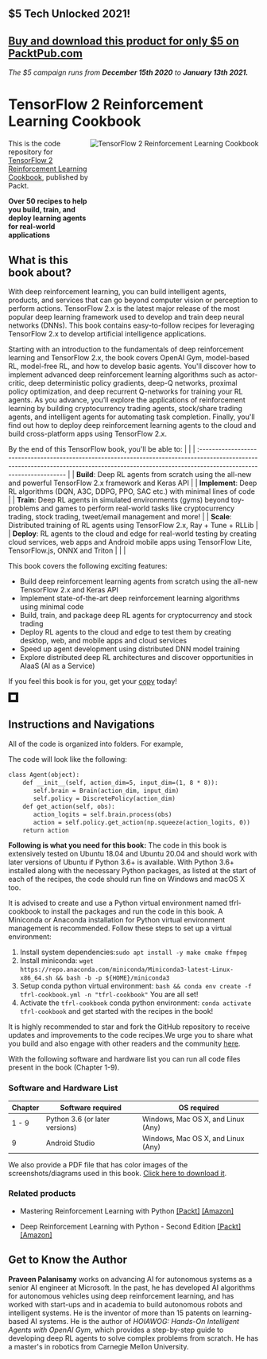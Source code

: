 ## $5 Tech Unlocked 2021!
[Buy and download this product for only $5 on PacktPub.com](https://www.packtpub.com/)
-----
*The $5 campaign         runs from __December 15th 2020__ to __January 13th 2021.__*

# TensorFlow 2 Reinforcement Learning Cookbook

<a href="https://www.packtpub.com/product/tensorflow-2-reinforcement-learning-cookbook/9781838982546?utm_source=github&utm_medium=repository&utm_campaign=9781838982546"><img src="https://static.packt-cdn.com/products/9781838982546/cover/smaller" alt="TensorFlow 2 Reinforcement Learning Cookbook" height="256px" align="right"></a>

This is the code repository for [TensorFlow 2 Reinforcement Learning Cookbook](https://www.packtpub.com/product/tensorflow-2-reinforcement-learning-cookbook/9781838982546?utm_source=github&utm_medium=repository&utm_campaign=9781838982546), published by Packt.

**Over 50 recipes to help you build, train, and deploy learning agents for real-world applications**

## What is this book about?
With deep reinforcement learning, you can build intelligent agents, products, and services that can go beyond computer vision or perception to perform actions. TensorFlow 2.x is the latest major release of the most popular deep learning framework used to develop and train deep neural networks (DNNs). This book contains easy-to-follow recipes for leveraging TensorFlow 2.x to develop artificial intelligence applications.

Starting with an introduction to the fundamentals of deep reinforcement learning and TensorFlow 2.x, the book covers OpenAI Gym, model-based RL, model-free RL, and how to develop basic agents. You'll discover how to implement advanced deep reinforcement learning algorithms such as actor-critic, deep deterministic policy gradients, deep-Q networks, proximal policy optimization, and deep recurrent Q-networks for training your RL agents. As you advance, you’ll explore the applications of reinforcement learning by building cryptocurrency trading agents, stock/share trading agents, and intelligent agents for automating task completion. Finally, you'll find out how to deploy deep reinforcement learning agents to the cloud and build cross-platform apps using TensorFlow 2.x.

By the end of this TensorFlow book, you'll be able to:
| |
| :------------------------------------------------------------------------------------------------------------------------------------------------------------------------------------------------ |
| **Build**: Deep RL agents from scratch using the all-new and powerful TensorFlow 2.x framework and Keras API |
| **Implement**: Deep RL algorithms (DQN, A3C, DDPG, PPO, SAC etc.) with minimal lines of code |
| **Train**: Deep RL agents in simulated environments (gyms) beyond toy-problems and games to perform real-world tasks like cryptocurrency trading, stock trading, tweet/email management and more! |
| **Scale**: Distributed training of RL agents using TensorFlow 2.x, Ray + Tune + RLLib |
| **Deploy**: RL agents to the cloud and edge for real-world testing by creating cloud services, web apps and Android mobile apps using TensorFlow Lite, TensorFlow.js, ONNX and Triton |
| |

This book covers the following exciting features: 
* Build deep reinforcement learning agents from scratch using the all-new TensorFlow 2.x and Keras API
* Implement state-of-the-art deep reinforcement learning algorithms using minimal code
* Build, train, and package deep RL agents for cryptocurrency and stock trading
* Deploy RL agents to the cloud and edge to test them by creating desktop, web, and mobile apps and cloud services
* Speed up agent development using distributed DNN model training
* Explore distributed deep RL architectures and discover opportunities in AIaaS (AI as a Service)

If you feel this book is for you, get your [copy](https://www.amazon.com/dp/183898254X) today!

<a href="https://www.packtpub.com/?utm_source=github&utm_medium=banner&utm_campaign=GitHubBanner"><img src="https://raw.githubusercontent.com/PacktPublishing/GitHub/master/GitHub.png" alt="https://www.packtpub.com/" border="5" /></a>


## Instructions and Navigations
All of the code is organized into folders. For example,

The code will look like the following:
```
class Agent(object):
    def __init__(self, action_dim=5, input_dim=(1, 8 * 8)):
       self.brain = Brain(action_dim, input_dim)
       self.policy = DiscretePolicy(action_dim)
    def get_action(self, obs):
       action_logits = self.brain.process(obs)
       action = self.policy.get_action(np.squeeze(action_logits, 0))
    return action
```

**Following is what you need for this book:**
The code in this book is extensively tested on Ubuntu 18.04 and Ubuntu 20.04 and should work with later versions of Ubuntu if Python 3.6+ is available. With Python 3.6+ installed along with the necessary Python packages, as listed at the start of each of the recipes, the code should run fine on Windows and macOS X too. 

It is advised to create and use a Python virtual environment named tfrl-cookbook to install the packages and run the code in this book. A Miniconda or Anaconda installation for Python virtual environment management is recommended. Follow these steps to set up a virtual environment:

1. Install system dependencies:`sudo apt install -y make cmake ffmpeg`
2. Install miniconda: `wget https://repo.anaconda.com/miniconda/Miniconda3-latest-Linux-x86_64.sh && bash -b -p ${HOME}/miniconda3`
3. Setup conda python virtual environment: `bash && conda env create -f tfrl-cookbook.yml -n "tfrl-cookbook"`
   You are all set!
4. Activate the `tfrl-cookbook` conda python environment: `conda activate tfrl-cookbook` and get started with the recipes in the book!

It is highly recommended to star and fork the GitHub repository to receive updates and improvements to the code recipes.We urge you to share what you build and also engage with other readers and the community [here](https://github.com/PacktPublishing/Tensorflow-2-Reinforcement-Learning-Cookbook/discussions).

With the following software and hardware list you can run all code files present in the book (Chapter 1-9).

### Software and Hardware List

| Chapter  | Software required                                       | OS required                        |
| -------- | --------------------------------------------------------| -----------------------------------|
| 1 - 9    | Python 3.6 (or later versions)                          | Windows, Mac OS X, and Linux (Any) |
|   9      | Android Studio                                          | Windows, Mac OS X, and Linux (Any) |

We also provide a PDF file that has color images of the screenshots/diagrams used in this book. [Click here to download it](https://static.packt-cdn.com/downloads/9781838982546_ColorImages.pdf).


### Related products <Other books you may enjoy>
* Mastering Reinforcement Learning with Python [[Packt]](https://www.packtpub.com/product/mastering-reinforcement-learning-with-python/9781838644147?utm_source=github&utm_medium=repository&utm_campaign=9781838644147) [[Amazon]](https://www.amazon.com/dp/1838644148)

* Deep Reinforcement Learning with Python - Second Edition [[Packt]](https://www.packtpub.com/product/deep-reinforcement-learning-with-python-second-edition/9781839210686?utm_source=github&utm_medium=repository&utm_campaign=9781839210686) [[Amazon]](https://www.amazon.com/dp/1839210680)

## Get to Know the Author
**Praveen Palanisamy** works on advancing AI for autonomous systems as a senior AI engineer at Microsoft. In the past, he has developed AI algorithms for autonomous vehicles using deep reinforcement learning, and has worked with start-ups and in academia to build autonomous robots and intelligent systems. He is the inventor of more than 15 patents on learning-based AI systems. He is the author of *HOIAWOG: Hands-On Intelligent Agents with OpenAI Gym*, which provides a step-by-step guide to developing deep RL agents to solve complex problems from scratch. He has a master's in robotics from Carnegie Mellon University.


